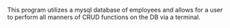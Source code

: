 This program utilizes a mysql database of employees and allows for a user to perform all manners of CRUD functions on the DB via a terminal. 
